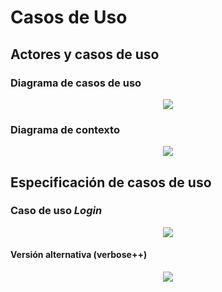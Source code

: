 # Casos de Uso

## Actores y casos de uso

### Diagrama de casos de uso

<div align=center>

![](/imagenes/modelosUML/CdU.DdCdU.svg)

</div>

### Diagrama de contexto

<div align=center>

![](/imagenes/modelosUML/CdU.DdC.svg)

</div>

## Especificación de casos de uso

### Caso de uso ***Login***

<div align=center>

![](/imagenes/modelosUML/CdU.login.de.svg)

</div>

#### Versión alternativa (verbose++)

<div align=center>

![](/imagenes/modelosUML/CdU.login.de.vV.svg)

</div>
